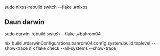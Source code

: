 sudo nixos-rebuild switch --flake .#nixos

## Daun darwin
sudo darwin-rebuild switch --flake .#bahrom04

nix build .#darwinConfigurations.bahrom04.config.system.build.toplevel --show-trace
nix flake check --all-systems --show-trace